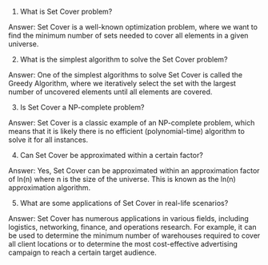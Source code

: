 

1. What is Set Cover problem?

Answer: Set Cover is a well-known optimization problem, where we want to find the minimum number of sets needed to cover all elements in a given universe.

2. What is the simplest algorithm to solve the Set Cover problem?

Answer: One of the simplest algorithms to solve Set Cover is called the Greedy Algorithm, where we iteratively select the set with the largest number of uncovered elements until all elements are covered.

3. Is Set Cover a NP-complete problem?

Answer: Set Cover is a classic example of an NP-complete problem, which means that it is likely there is no efficient (polynomial-time) algorithm to solve it for all instances.

4. Can Set Cover be approximated within a certain factor?

Answer: Yes, Set Cover can be approximated within an approximation factor of ln(n) where n is the size of the universe. This is known as the ln(n) approximation algorithm.

5. What are some applications of Set Cover in real-life scenarios?

Answer: Set Cover has numerous applications in various fields, including logistics, networking, finance, and operations research. For example, it can be used to determine the minimum number of warehouses required to cover all client locations or to determine the most cost-effective advertising campaign to reach a certain target audience.
